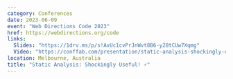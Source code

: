 ```yaml
---
category: Conferences
date: 2023-06-09
event: "Web Directions Code 2023"
href: https://webdirections.org/code
links:
  Slides: "https://1drv.ms/p/s!AvUc1cvPrJnWvt8B6-y28tCUw7Xqmg"
  Video: "https://conffab.com/presentation/static-analysis-shockingly-useful-%e2%9a%a1%ef%b8%8f"
location: Melbourne, Australia
title: "Static Analysis: Shockingly Useful! ⚡️"
---
```

